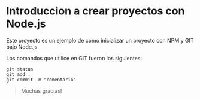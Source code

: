 # Introduccion a crear proyectos con Node.js

Este proyecto es un ejemplo de como inicializar un proyecto con NPM y GIT bajo Node.js

Los comandos que utilice en GIT fueron los siguientes:
```
git status
git add .
git commit -m "comentario"
```

> Muchas gracias!